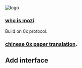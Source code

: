 ![logo](https://github.com/exchange-prototype/mozi/blob/master/doc/logo.jpg)

### [who is mozi](https://en.wikipedia.org/wiki/Mozi)
Build on 0x protocol.

### [chinese 0x paper translation](https://github.com/exchange-prototype/mozi/wiki/0x-%E7%99%BD%E7%9A%AE%E4%B9%A6-(%E7%AE%80%E4%BD%93%E4%B8%AD%E6%96%87%E7%89%88)).

## Add interface
